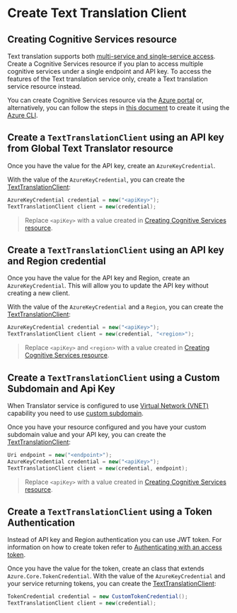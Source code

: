 # Create Text Translation Client

## Creating Cognitive Services resource
Text translation supports both [multi-service and single-service access][service_access]. Create a Cognitive Services resource if you plan to access multiple cognitive services under a single endpoint and API key. To access the features of the Text translation service only, create a Text translation service resource instead.

You can create Cognitive Services resource via the [Azure portal][cognitive_resource_azure_portal] or, alternatively, you can follow the steps in [this document][cognitive_resource_azure_cli] to create it using the [Azure CLI][azure_cli].

## Create a `TextTranslationClient` using an API key from Global Text Translator resource

Once you have the value for the API key, create an `AzureKeyCredential`.

With the value of the `AzureKeyCredential`, you can create the [TextTranslationClient][translator_client_class]:

```C#
AzureKeyCredential credential = new("<apiKey>");
TextTranslationClient client = new(credential);
```

> Replace `<apiKey>` with a value created in [Creating Cognitive Services resource](#creating-cognitive-services-resource).

## Create a `TextTranslationClient` using an API key and Region credential

Once you have the value for the API key and Region, create an `AzureKeyCredential`. This will allow you to update the API key without creating a new client.

With the value of the `AzureKeyCredential` and a `Region`, you can create the [TextTranslationClient][translator_client_class]:

```C#
AzureKeyCredential credential = new("<apiKey>");
TextTranslationClient client = new(credential, "<region>");
```

> Replace `<apiKey>` and `<region>` with a value created in [Creating Cognitive Services resource](#creating-cognitive-services-resource).

## Create a `TextTranslationClient` using a Custom Subdomain and Api Key
When Translator service is configured to use [Virtual Network (VNET)][translator_vnet] capability you need to use [custom subdomain][custom_subdomain].

Once you have your resource configured and you have your custom subdomain value and your API key, you can create the [TextTranslationClient][translator_client_class]:

```C#
Uri endpoint = new("<endpoint>");
AzureKeyCredential credential = new("<apiKey>");
TextTranslationClient client = new(credential, endpoint);
```

> Replace `<apiKey>` with a value created in [Creating Cognitive Services resource](#creating-cognitive-services-resource).

## Create a `TextTranslationClient` using a Token Authentication

Instead of API key and Region authentication you can use JWT token. For information on how to create token refer to [Authenticating with an access token][translator_token].

Once you have the value for the token, create an class that extends `Azure.Core.TokenCredential`. With the value of the `AzureKeyCredential` and your service returning tokens, you can create the [TextTranslationClient][translator_client_class]:

```C#
TokenCredential credential = new CustomTokenCredential();
TextTranslationClient client = new(credential);
```

[translator_client_class]: https://aka.ms/https://github.com/azure-sdk-for-net/blob/main/sdk/translation/Azure.AI.Translation.Text/src/TextTranslationClient.cs
[translator_vnet]: https://learn.microsoft.com/azure/cognitive-services/translator/reference/v3-0-reference#virtual-network-support
[custom_subdomain]: https://docs.microsoft.com/azure/cognitive-services/authentication#create-a-resource-with-a-custom-subdomain
[translator_token]: https://learn.microsoft.com/azure/cognitive-services/translator/reference/v3-0-reference#authenticating-with-an-access-token
[cognitive_resource_azure_portal]: https://learn.microsoft.com/azure/cognitive-services/cognitive-services-apis-create-account
[cognitive_resource_azure_cli]: https://learn.microsoft.com/azure/cognitive-services/cognitive-services-apis-create-account-cli
[azure_cli]: https://docs.microsoft.com/cli/azure
[service_access]: https://learn.microsoft.com/azure/cognitive-services/cognitive-services-apis-create-account
